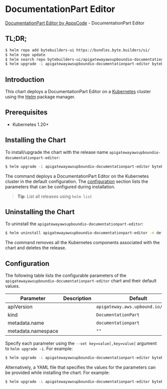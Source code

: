 # DocumentationPart Editor

[DocumentationPart Editor by AppsCode](https://byte.builders) - DocumentationPart Editor

## TL;DR;

```bash
$ helm repo add bytebuilders-ui https://bundles.byte.builders/ui/
$ helm repo update
$ helm search repo bytebuilders-ui/apigatewayawsupboundio-documentationpart-editor --version=v0.4.18
$ helm upgrade -i apigatewayawsupboundio-documentationpart-editor bytebuilders-ui/apigatewayawsupboundio-documentationpart-editor -n default --create-namespace --version=v0.4.18
```

## Introduction

This chart deploys a DocumentationPart Editor on a [Kubernetes](http://kubernetes.io) cluster using the [Helm](https://helm.sh) package manager.

## Prerequisites

- Kubernetes 1.20+

## Installing the Chart

To install/upgrade the chart with the release name `apigatewayawsupboundio-documentationpart-editor`:

```bash
$ helm upgrade -i apigatewayawsupboundio-documentationpart-editor bytebuilders-ui/apigatewayawsupboundio-documentationpart-editor -n default --create-namespace --version=v0.4.18
```

The command deploys a DocumentationPart Editor on the Kubernetes cluster in the default configuration. The [configuration](#configuration) section lists the parameters that can be configured during installation.

> **Tip**: List all releases using `helm list`

## Uninstalling the Chart

To uninstall the `apigatewayawsupboundio-documentationpart-editor`:

```bash
$ helm uninstall apigatewayawsupboundio-documentationpart-editor -n default
```

The command removes all the Kubernetes components associated with the chart and deletes the release.

## Configuration

The following table lists the configurable parameters of the `apigatewayawsupboundio-documentationpart-editor` chart and their default values.

|     Parameter      | Description |                    Default                     |
|--------------------|-------------|------------------------------------------------|
| apiVersion         |             | <code>apigateway.aws.upbound.io/v1beta1</code> |
| kind               |             | <code>DocumentationPart</code>                 |
| metadata.name      |             | <code>documentationpart</code>                 |
| metadata.namespace |             | <code>""</code>                                |


Specify each parameter using the `--set key=value[,key=value]` argument to `helm upgrade -i`. For example:

```bash
$ helm upgrade -i apigatewayawsupboundio-documentationpart-editor bytebuilders-ui/apigatewayawsupboundio-documentationpart-editor -n default --create-namespace --version=v0.4.18 --set apiVersion=apigateway.aws.upbound.io/v1beta1
```

Alternatively, a YAML file that specifies the values for the parameters can be provided while
installing the chart. For example:

```bash
$ helm upgrade -i apigatewayawsupboundio-documentationpart-editor bytebuilders-ui/apigatewayawsupboundio-documentationpart-editor -n default --create-namespace --version=v0.4.18 --values values.yaml
```
